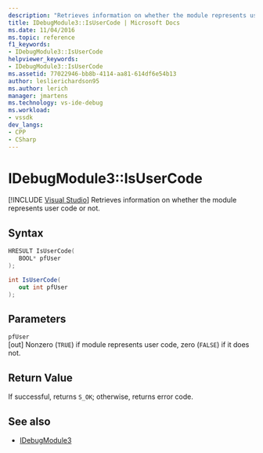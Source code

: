 ```yaml
---
description: "Retrieves information on whether the module represents user code or not."
title: IDebugModule3::IsUserCode | Microsoft Docs
ms.date: 11/04/2016
ms.topic: reference
f1_keywords:
- IDebugModule3::IsUserCode
helpviewer_keywords:
- IDebugModule3::IsUserCode
ms.assetid: 77022946-bb8b-4114-aa81-614df6e54b13
author: leslierichardson95
ms.author: lerich
manager: jmartens
ms.technology: vs-ide-debug
ms.workload:
- vssdk
dev_langs:
- CPP
- CSharp
---
```

# IDebugModule3::IsUserCode

 [!INCLUDE [Visual Studio](~/includes/applies-to-version/vs-windows-only.md)]
Retrieves information on whether the module represents user code or not.

## Syntax

```cpp
HRESULT IsUserCode(
   BOOL* pfUser
);
```

```csharp
int IsUserCode(
   out int pfUser
);
```

## Parameters
`pfUser`\
[out] Nonzero (`TRUE`) if module represents user code, zero (`FALSE`) if it does not.

## Return Value
 If successful, returns `S_OK`; otherwise, returns error code.

## See also
- [IDebugModule3](../../../extensibility/debugger/reference/idebugmodule3.md)
